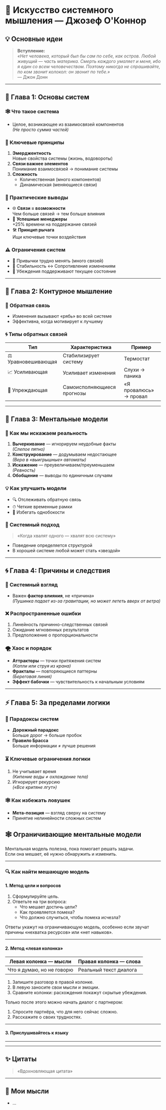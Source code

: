 # 📘 Искусство системного мышления — Джозеф О'Коннор

## 💡 Основные идеи

> **Вступление:**  
> _«Нет человека, который был бы сам по себе, как остров. Любой живущий — часть материка. Смерть каждого умаляет и меня, ибо я един со всем человечеством. Поэтому никогда не спрашивайте, по ком звонит колокол: он звонит по тебе.»_  
> — Джон Донн

---

## 🧩 Глава 1: Основы систем

### 🕸️ Что такое система
- Целое, возникающее из взаимосвязей компонентов  
  _(Не просто сумма частей)_

### 🔗 Ключевые принципы
1. **Эмерджентность**  
   Новые свойства системы (жизнь, водовороты)  
2. **Связи важнее элементов**  
   Понимание взаимосвязей → понимание системы  
3. **Сложность**  
   - Количественная (много компонентов)  
   - Динамическая (меняющиеся связи)

### 💼 Практические выводы
- 🌐 **Связи = возможности**  
  Чем больше связей → тем больше влияния  
- 👔 **Успешные менеджеры**  
  +25% времени на поддержание связей  
- 🛠️ **Принцип рычага**  
  Ищи ключевые точки воздействия  

### ⚠️ Ограничения систем
- 🔄 Привычки трудно менять (много связей)  
- 🏰 Стабильность ↔ Сопротивление изменениям  
- 💭 Убеждения поддерживают текущее состояние  

---

## 🔄 Глава 2: Контурное мышление

### 📶 Обратная связь
- Изменения вызывают «рябь» во всей системе  
- Эффективна, когда мотивирует к лучшему  

### 🌀 Типы обратных связей
| Тип | Характеристика | Пример |
|-----|----------------|--------|
| ⚖️ Уравновешивающая | Стабилизирует систему | Термостат |
| 📈 Усиливающая | Усиливает изменения | Слухи → паника |
| 🔮 Упреждающая | Самоисполняющиеся прогнозы | «Я провалюсь» → провал |

---

## 🧠 Глава 3: Ментальные модели

### 📝 Как мы искажаем реальность
1. **Вычеркивание** — игнорируем неудобные факты  
   _(Слепое пятно)_  
2. **Конструирование** — додумываем недостающее  
   _(Вера в «выигрышные» автоматы)_  
3. **Искажение** — преувеличиваем/преуменьшаем  
   _(Ревность)_  
4. **Обобщение** — выводы по единичным случаям  

### 💡 Как улучшить модели
- 🔍 Отслеживать обратную связь  
- ⏱ Четкие временные рамки  
- 🧩 Избегать однобокости  

### 🌟 Системный подход
> «Когда хвалят одного — хвалят всю систему»  
- Поведение определяется структурой  
- В хорошей системе любой может стать «звездой»  

---

## 🌀 Глава 4: Причины и следствия

### 📝 Системный взгляд
- Важен **фактор влияния**, не «причина»  
  _(Пушинка падает из-за гравитации, но может лететь вверх от ветра)_  

### ❌ Распространенные ошибки
1. Линейность причинно-следственных связей  
2. Ожидание мгновенных результатов  
3. Предположение о пропорциональности  

### 🌪️ Хаос и порядок
- **Аттракторы** — точки притяжения систем  
  _(Капли или струя из крана)_  
- **Фракталы** — повторяющиеся паттерны  
  _(Береговая линия)_  
- **Эффект бабочки** — чувствительность к начальным условиям  

---

## ⚡ Глава 5: За пределами логики

### 🤯 Парадоксы систем
- **Дорожный парадокс**  
  Больше дорог → больше пробок  
- **Правило Брасса**  
  Больше информации ≠ лучше решения  

### ⏳ Ключевые ограничения логики
1. Не учитывает время  
   _(Кипение воды ≠ охлаждение тела)_  
2. Игнорирует рекурсию  
   _(«Все критяне лгут»)_  

### 🕸️ Как избежать ловушек
- **Мета-позиция** — взгляд сверху на систему  
- Принятие нелинейности сложных систем  

## 🕸️ Ограничивающие ментальные модели

Ментальная модель полезна, пока помогает решать задачи.  
Если она мешает, её нужно обнаружить и изменить.

---

### 🔍 Как найти мешающую модель

#### 1. Метод цели и вопросов

1. Сформулируйте цель.  
2. Ответьте на три вопроса:  
   - Что мешает достичь цели?  
   - Как проявляется помеха?  
   - Что должно случиться, чтобы помеха исчезла?  

Ответы укажут на ограничивающую модель, особенно если звучат причины
«нехватка ресурсов» или «нет навыков».

---

#### 2. Метод «левая колонка»

| Левая колонка — мысли | Правая колонка — слова |
| --------------------- | ---------------------- |
| Что я думаю, но не говорю | Реальный текст диалога |

1. Запишите разговор в правой колонке.  
2. В левую заносите свои мысли и эмоции.  
3. Сравните колонки: расхождения покажут скрытые убеждения.

Только после этого можно начать диалог с партнером:
1. Спросите партнёра, что для него сейчас сложно.  
2. Расскажите о своих трудностях.

---

#### 3. Прислушивайтесь к языку


---


---

## ✨ Цитаты
> «Вдохновляющая цитата»

---

## 🤔 Мои мысли
- ...